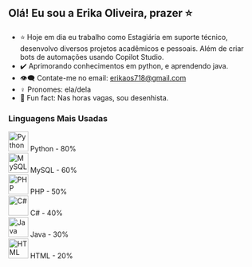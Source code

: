## Olá! Eu sou a Erika Oliveira, prazer ⭐

- ⭐ Hoje em dia eu trabalho como Estagiária em suporte técnico, desenvolvo diversos projetos acadêmicos e pessoais. Além de criar bots de automações usando Copilot Studio.
- ✔️ Aprimorando conhecimentos em python, e aprendendo java.
- 👁️‍🗨️ Contate-me no email: erikaos718@gmail.com
- ♀️ Pronomes: ela/dela
- 🎨 Fun fact: Nas horas vagas, sou desenhista.

### Linguagens Mais Usadas
<p align="left">
  <img src="https://cdn.jsdelivr.net/gh/devicons/devicon/icons/python/python-original.svg" width="40" height="40" alt="Python" /> Python - 80%<br>
  <img src="https://cdn.jsdelivr.net/gh/devicons/devicon/icons/mysql/mysql-original.svg" width="40" height="40" alt="MySQL" /> MySQL - 60%<br>
  <img src="https://cdn.jsdelivr.net/gh/devicons/devicon/icons/php/php-original.svg" width="40" height="40" alt="PHP" /> PHP - 50%<br>
  <img src="https://cdn.jsdelivr.net/gh/devicons/devicon/icons/csharp/csharp-original.svg" width="40" height="40" alt="C#" /> C# - 40%<br>
  <img src="https://cdn.jsdelivr.net/gh/devicons/devicon/icons/java/java-original.svg" width="40" height="40" alt="Java" /> Java - 30%<br>
  <img src="https://cdn.jsdelivr.net/gh/devicons/devicon/icons/html5/html5-original.svg" width="40" height="40" alt="HTML" /> HTML - 20%<br>
</p>
